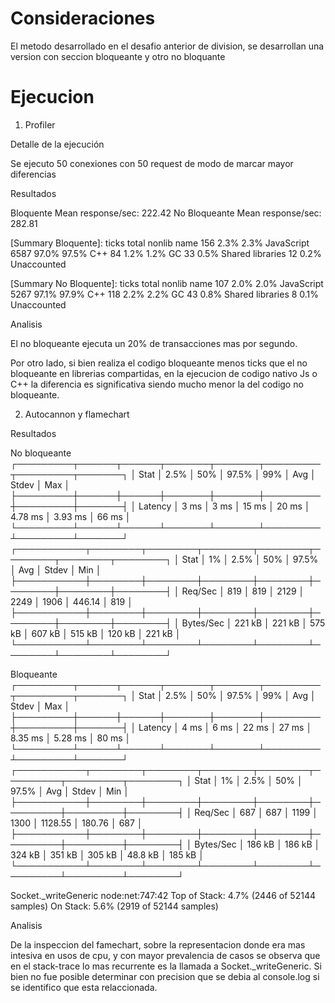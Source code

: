 # Consideraciones

El metodo desarrollado en el desafio anterior de division, se desarrollan una version con seccion bloqueante y otro no bloquante

# Ejecucion

1. Profiler

Detalle de la ejecución

Se ejecuto 50 conexiones con 50 request de modo de marcar mayor diferencias

Resultados

Bloquente Mean response/sec: 222.42
No Bloqueante Mean response/sec: 282.81

[Summary Bloquente]:
ticks total nonlib name
156 2.3% 2.3% JavaScript
6587 97.0% 97.5% C++
84 1.2% 1.2% GC
33 0.5% Shared libraries
12 0.2% Unaccounted

[Summary No Bloquente]:
ticks total nonlib name
107 2.0% 2.0% JavaScript
5267 97.1% 97.9% C++
118 2.2% 2.2% GC
43 0.8% Shared libraries
8 0.1% Unaccounted

Analisis

El no bloqueante ejecuta un 20% de transacciones mas por segundo.

Por otro lado, si bien realiza el codigo bloqueante menos ticks que el no bloqueante en librerias compartidas, en la ejecucion de codigo nativo Js o C++ la diferencia es significativa siendo mucho menor la del codigo no bloqueante.

2. Autocannon y flamechart

Resultados

No bloqueante
┌─────────┬──────┬──────┬───────┬───────┬─────────┬─────────┬───────┐
│ Stat │ 2.5% │ 50% │ 97.5% │ 99% │ Avg │ Stdev │ Max │
├─────────┼──────┼──────┼───────┼───────┼─────────┼─────────┼───────┤
│ Latency │ 3 ms │ 3 ms │ 15 ms │ 20 ms │ 4.78 ms │ 3.93 ms │ 66 ms │
└─────────┴──────┴──────┴───────┴───────┴─────────┴─────────┴───────┘
┌───────────┬────────┬────────┬────────┬────────┬────────┬────────┬────────┐
│ Stat │ 1% │ 2.5% │ 50% │ 97.5% │ Avg │ Stdev │ Min │
├───────────┼────────┼────────┼────────┼────────┼────────┼────────┼────────┤
│ Req/Sec │ 819 │ 819 │ 2129 │ 2249 │ 1906 │ 446.14 │ 819 │
├───────────┼────────┼────────┼────────┼────────┼────────┼────────┼────────┤
│ Bytes/Sec │ 221 kB │ 221 kB │ 575 kB │ 607 kB │ 515 kB │ 120 kB │ 221 kB │
└───────────┴────────┴────────┴────────┴────────┴────────┴────────┴────────┘

Bloqueante
┌─────────┬──────┬──────┬───────┬───────┬─────────┬─────────┬───────┐
│ Stat │ 2.5% │ 50% │ 97.5% │ 99% │ Avg │ Stdev │ Max │
├─────────┼──────┼──────┼───────┼───────┼─────────┼─────────┼───────┤
│ Latency │ 4 ms │ 6 ms │ 22 ms │ 27 ms │ 8.35 ms │ 5.28 ms │ 80 ms │
└─────────┴──────┴──────┴───────┴───────┴─────────┴─────────┴───────┘
┌───────────┬────────┬────────┬────────┬────────┬─────────┬─────────┬────────┐
│ Stat │ 1% │ 2.5% │ 50% │ 97.5% │ Avg │ Stdev │ Min │
├───────────┼────────┼────────┼────────┼────────┼─────────┼─────────┼────────┤
│ Req/Sec │ 687 │ 687 │ 1199 │ 1300 │ 1128.55 │ 180.76 │ 687 │
├───────────┼────────┼────────┼────────┼────────┼─────────┼─────────┼────────┤
│ Bytes/Sec │ 186 kB │ 186 kB │ 324 kB │ 351 kB │ 305 kB │ 48.8 kB │ 185 kB │
└───────────┴────────┴────────┴────────┴────────┴─────────┴─────────┴────────┘

Socket.\_writeGeneric node:net:747:42
Top of Stack: 4.7% (2446 of 52144 samples)
On Stack: 5.6% (2919 of 52144 samples)

Analisis

De la inspeccion del famechart, sobre la representacion donde era mas intesiva en usos de cpu, y con mayor prevalencia de casos se observa que en el stack-trace lo mas recurrente es la llamada a Socket.\_writeGeneric. Si bien no fue posible determinar con precision que se debia al console.log si se identifico que esta relaccionada.
